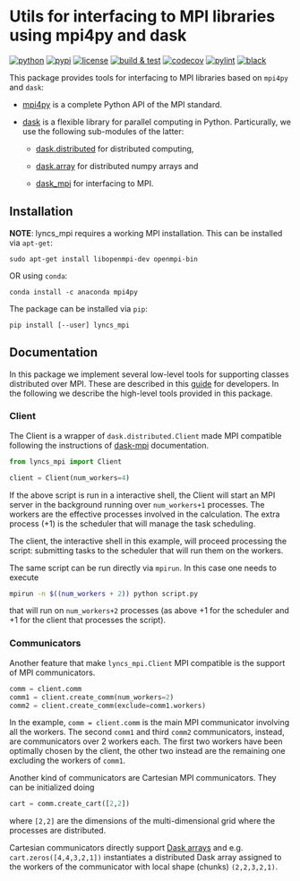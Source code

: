 # Utils for interfacing to MPI libraries using mpi4py and dask

[![python](https://img.shields.io/pypi/pyversions/lyncs_mpi.svg?logo=python&logoColor=white)](https://pypi.org/project/lyncs_mpi/)
[![pypi](https://img.shields.io/pypi/v/lyncs_mpi.svg?logo=python&logoColor=white)](https://pypi.org/project/lyncs_mpi/)
[![license](https://img.shields.io/github/license/Lyncs-API/lyncs.mpi?logo=github&logoColor=white)](https://github.com/Lyncs-API/lyncs.mpi/blob/master/LICENSE)
[![build & test](https://img.shields.io/github/workflow/status/Lyncs-API/lyncs.mpi/build%20&%20test?logo=github&logoColor=white)](https://github.com/Lyncs-API/lyncs.mpi/actions)
[![codecov](https://img.shields.io/codecov/c/github/Lyncs-API/lyncs.mpi?logo=codecov&logoColor=white)](https://codecov.io/gh/Lyncs-API/lyncs.mpi)
[![pylint](https://img.shields.io/badge/pylint%20score-9.6%2F10-green?logo=python&logoColor=white)](http://pylint.pycqa.org/)
[![black](https://img.shields.io/badge/code%20style-black-000000.svg?logo=codefactor&logoColor=white)](https://github.com/ambv/black)

This package provides tools for interfacing to MPI libraries based on `mpi4py` and `dask`:

- [mpi4py] is a complete Python API of the MPI standard.

- [dask] is a flexible library for parallel computing in Python.
  Particurally, we use the following sub-modules of the latter:
  
  - [dask.distributed] for distributed computing,
  
  - [dask.array] for distributed numpy arrays and
  
  - [dask_mpi] for interfacing to MPI.

[mpi4py]: https://mpi4py.readthedocs.org/

[dask]: https://docs.dask.org/

[dask.distributed]: https://distributed.dask.org/

[dask.array]: https://docs.dask.org/en/latest/array.html

[dask_mpi]: http://mpi.dask.org/

## Installation

**NOTE**: lyncs_mpi requires a working MPI installation.
This can be installed via `apt-get`:

```
sudo apt-get install libopenmpi-dev openmpi-bin
```

OR using `conda`:

```
conda install -c anaconda mpi4py
```

The package can be installed via `pip`:

```
pip install [--user] lyncs_mpi
```

## Documentation


In this package we implement several low-level tools for supporting classes distributed over MPI.
These are described in this [guide]() for developers. In the following we describe the high-level tools
provided in this package.

### Client

The Client is a wrapper of `dask.distributed.Client` made MPI compatible following the instructions
of [dask-mpi](http://mpi.dask.org) documentation.

```python
from lyncs_mpi import Client

client = Client(num_workers=4)
```

If the above script is run in a interactive shell, the Client will start an MPI server in the background
running over `num_workers+1` processes. The workers are the effective processes involved in the calculation.
The extra process (+1) is the scheduler that will manage the task scheduling.

The client, the interactive shell in this example, will proceed processing the script: submitting tasks to
the scheduler that will run them on the workers.

The same script can be run directly via `mpirun`. In this case one needs to execute

```bash
mpirun -n $((num_workers + 2)) python script.py
```

that will run on `num_workers+2` processes (as above +1 for the scheduler and +1 for the client that processes the script).

### Communicators

Another feature that make `lyncs_mpi.Client` MPI compatible is the support of MPI communicators.

```python
comm = client.comm
comm1 = client.create_comm(num_workers=2)
comm2 = client.create_comm(exclude=comm1.workers)
```

In the example, `comm = client.comm` is the main MPI communicator involving all the workers.
The second `comm1` and third `comm2` communicators, instead, are communicators over 2 workers each.
The first two workers have been optimally chosen by the client, the other two instead are the remaining
one excluding the workers of `comm1`.

Another kind of communicators are Cartesian MPI communicators. They can be initialized doing

```python
cart = comm.create_cart([2,2])
```

where `[2,2]` are the dimensions of the multi-dimensional grid where the processes are distributed.

Cartesian communicators directly support [Dask arrays](https://docs.dask.org/en/latest/array.html)
and e.g. `cart.zeros([4,4,3,2,1])` instantiates a distributed Dask array assigned to the workers
of the communicator with local shape (chunks) `(2,2,3,2,1)`.